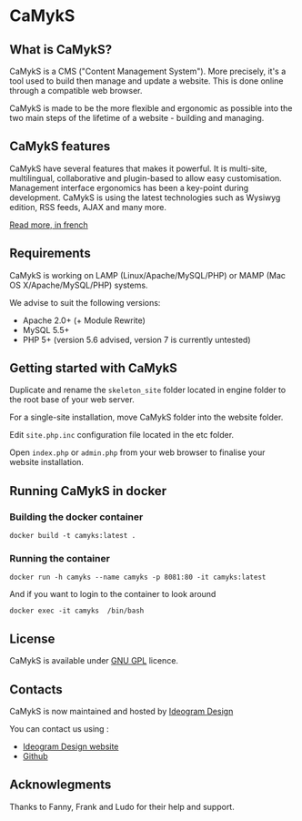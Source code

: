 # CaMykS

## What is CaMykS?

CaMykS is a CMS ("Content Management System"). More precisely, it's a tool used to build then manage and update a website. This is done online through a compatible web browser.

CaMykS is made to be the more flexible and ergonomic as possible into the two main steps of the lifetime of a website - building and managing.


## CaMykS features

CaMykS have several features that makes it powerful. It is multi-site, multilingual, collaborative and plugin-based to allow easy customisation. Management interface ergonomics has been a key-point during development. CaMykS is using the latest technologies such as Wysiwyg edition, RSS feeds, AJAX and many more.

[Read more, in french](http://www.camyks.net/benefits.htm)

## Requirements

CaMykS is working on LAMP (Linux/Apache/MySQL/PHP) or MAMP (Mac OS X/Apache/MySQL/PHP) systems.

We advise to suit the following versions:
* Apache 2.0+ (+ Module Rewrite)
* MySQL 5.5+
* PHP 5+ (version 5.6 advised, version 7 is currently untested)

## Getting started with CaMykS

Duplicate and rename the `skeleton_site` folder located in engine folder to the root base of your web server.

For a single-site installation, move CaMykS folder into the website folder.

Edit `site.php.inc` configuration file located in the etc folder.

Open `index.php` or `admin.php` from your web browser to finalise your website installation.

## Running CaMykS in docker
### Building the docker container

``
docker build -t camyks:latest .
``

### Running the container

``
docker run -h camyks --name camyks -p 8081:80 -it camyks:latest
``

And if you want to login to the container to look around

``
 docker exec -it camyks  /bin/bash
``

## License

CaMykS is available under [GNU GPL](http://www.gnu.org/licenses/licenses.en.html) licence.

## Contacts

CaMykS is now maintained and hosted by [Ideogram Design](http://www.ideogram-design.fr)

You can contact us using : 
* [Ideogram Design website](http://www.ideogram-design.fr)
* [Github](https://github.com/Dj1b/CaMykS)

## Acknowlegments

Thanks to Fanny, Frank and Ludo for their help and support.
